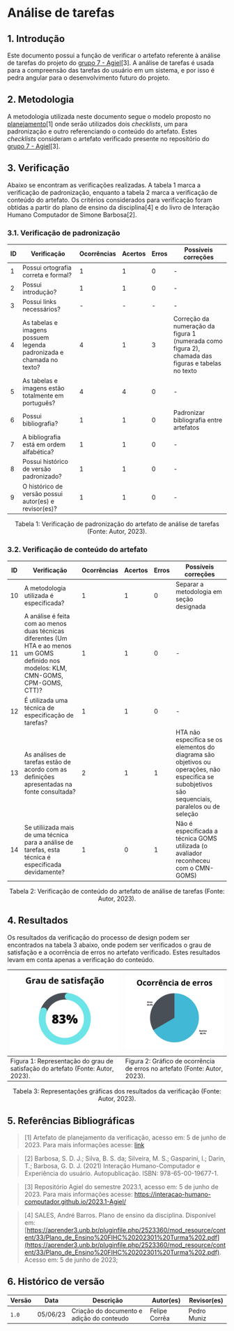 # Análise de tarefas

## 1. Introdução

Este documento possui a função de verificar o artefato referente à análise de tarefas do projeto do [grupo 7 - Agiel](https://interacao-humano-computador.github.io/2023.1-Agiel/)[3]. A análise de tarefas é usada para a compreensão das tarefas do usuário em um sistema, e por isso é pedra angular para o desenvolvimento futuro do projeto.

## 2. Metodologia

A metodologia utilizada neste documento segue o modelo proposto no [planejamento](../planejamento.md)[1] onde serão utilizados dois _checklists_, um para padronização e outro referenciando o conteúdo do artefato. Estes _checklists_ consideram o artefato verificado presente no repositório do [grupo 7 - Agiel](https://interacao-humano-computador.github.io/2023.1-Agiel/)[3].

## 3. Verificação

Abaixo se encontram as verificações realizadas. A tabela 1 marca a verificação de padronização, enquanto a tabela 2 marca a verificação de conteúdo do artefato. Os critérios considerados para verificação foram obtidas a partir do plano de ensino da disciplina[4] e do livro de Interação Humano Computador de Simone Barbosa[2].

### 3.1. Verificação de padronização

| ID | Verificação | Ocorrências | Acertos | Erros | Possíveis correções |
|--|--|--|--|--|--|
| 1 | Possui ortografia correta e formal? | 1 | 1 | 0 | - |
| 2 | Possui introdução? | 1 | 1 | 0 | - |
| 3 | Possui links necessários? | - | - | - | - |
| 4 | As tabelas e imagens possuem legenda padronizada e chamada no texto? | 4 | 1 | 3 | Correção da numeração da figura 1 (numerada como figura 2), chamada das figuras e tabelas no texto |
| 5 | As tabelas e imagens estão totalmente em português? | 4 | 4 | 0 | - |
| 6 | Possui bibliografia? | 1 | 1 | 0 | Padronizar bibliografia entre artefatos |
| 7 | A bibliografia está em ordem alfabética? | 1 | 1 | 0 | - |
| 8 | Possui histórico de versão padronizado? | 1 | 1 | 0 | - |
| 9 | O histórico de versão possui autor(es) e revisor(es)? | 1 | 1 | 0 | - |

<center>
Tabela 1: Verificação de padronização do artefato de análise de tarefas (Fonte: Autor, 2023).
</center>

### 3.2. Verificação de conteúdo do artefato

| ID | Verificação | Ocorrências | Acertos | Erros | Possíveis correções |
|--|--|--|--|--|--|
| 10 | A metodologia utilizada é especificada? | 1 | 1 | 0 | Separar a metodologia em seção designada |
| 11 | A análise é feita com ao menos duas técnicas diferentes (Um HTA e ao menos um GOMS definido nos modelos: KLM, CMN-GOMS, CPM-GOMS, CTT)? | 1 | 1 | 0 | - |
| 12 | É utilizada uma técnica de especificação de tarefas? | 1 | 1 | 0 | - |
| 13 | As análises de tarefas estão de acordo com as definições apresentadas na fonte consultada? | 2 | 1 | 1 | HTA não especifica se os elementos do diagrama são objetivos ou operações, não especifica se subobjetivos são sequenciais, paralelos ou de seleção |
| 14 | Se utiliizada mais de uma técnica para a análise de tarefas, esta técnica é especificada devidamente? | 1 | 0 | 1 | Não é especificada a técnica GOMS utilizada (o avaliador reconheceu com o CMN-GOMS) |

<center>
Tabela 2: Verificação de conteúdo do artefato de análise de tarefas (Fonte: Autor, 2023).
</center>

## 4. Resultados

Os resultados da verificação do processo de design podem ser encontrados na tabela 3 abaixo, onde podem ser verificados o grau de satisfação e a ocorrência de erros no artefato verificado. Estes resultados levam em conta apenas a verificação do conteúdo.

<center>

| ![Grau de satisfação do artefato](../../assets/analise/tarefas/1.png)                                             | ![Ocorrência de erros do artefato](../../assets/analise/tarefas/2.png)                                       |
| ------------------------------------------------------------------------------- | -------------------------------------------------------------------------- |
| Figura 1: Representação do grau de satisfação do artefato (Fonte: Autor, 2023). | Figura 2: Gráfico de ocorrência de erros no artefato (Fonte: Autor, 2023). |

Tabela 3: Representações gráficas dos resultados da verificação (Fonte: Autor, 2023).

</center>



## 5. Referências Bibliográficas

> [1] Artefato de planejamento da verificação, acesso em: 5 de junho de 2023. Para mais informações acesse: [link](../planejamento.md)

> [2] Barbosa, S. D. J.; Silva, B. S. da; Silveira, M. S.; Gasparini, I.; Darin, T.; Barbosa, G. D. J. (2021) Interação Humano-Computador e Experiência do usuário. Autopublicação. ISBN: 978-65-00-19677-1.

> [3] Repositório Agiel do semestre 2023.1, acesso em: 5 de junho de 2023. Para mais informações acesse: <https://interacao-humano-computador.github.io/2023.1-Agiel/>

> [4] SALES, André Barros. Plano de ensino da disciplina. Disponível em: [https://aprender3.unb.br/pluginfile.php/2523360/mod_resource/content/33/Plano_de_Ensino%20FIHC%20202301%20Turma%202.pdf](https://aprender3.unb.br/pluginfile.php/2523360/mod_resource/content/33/Plano_de_Ensino%20FIHC%20202301%20Turma%202.pdf). Acesso em: 5 de junho de 2023;

## 6. Histórico de versão

| Versão | Data | Descrição | Autor(es) | Revisor(es) |
|--|--|--|--|--|
| `1.0` | 05/06/23 | Criação do documento e adição do conteudo | Felipe Corrêa | Pedro Muniz |
